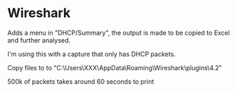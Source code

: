 # Wireshark

Adds a menu in "DHCP/Summary", the output is made to be copied to Excel and further analysed.

I'm using this with a capture that only has DHCP packets.

Copy files to to "C:\Users\XXX\AppData\Roaming\Wireshark\plugins\4.2"

500k of packets takes around 60 seconds to print
